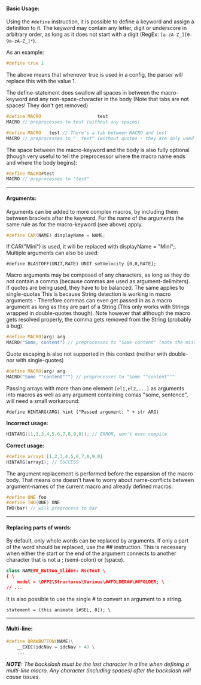#### Basic Usage:
Using the `#define` instruction, it is possible to define a keyword and assign a definition to it. The keyword may contain any letter, digit or underscore in arbitrary order, as long as it does not start with a digit (RegEx: `[a-zA-Z_][0-9a-zA-Z_]*`). 

As an example:

```cpp
#define true 1
```

The above means that whenever true is used in a config, the parser will replace this with the value 1.

The define-statement does swallow all spaces in between the macro-keyword and any non-space-character in the body (Note that tabs are not spaces! They don't get removed)

```cpp
#define MACRO                     test
MACRO // preprocesses to test (without any spaces)

#define MACRO	test // There's a tab between MACRO and test
MACRO // preprocesses to "	test" (without quotes - they are only used to show that the tab character didn't get removed)
```

The space between the macro-keyword and the body is also fully optional (though very useful to tell the preprocessor where the macro name ends and where the body begins):

```cpp
#define MACRO#test
MACRO // preprocesses to "test"
```

---

#### Arguments:
Arguments can be added to more complex macros, by including them between brackets after the keyword. For the name of the arguments the same rule as for the macro-keyword (see above) apply.

```cpp
#define CAR(NAME) displayName = NAME;
```

If CAR("Mini") is used, it will be replaced with displayName = "Mini";. Multiple arguments can also be used:

```sqf
#define BLASTOFF(UNIT,RATE) UNIT setVelocity [0,0,RATE];
```

Macro arguments may be composed of any characters, as long as they do not contain a comma (because commas are used as argument-delimiters). If quotes are being used, they have to be balanced. The same applies to single-quotes This is because String detection is working in macro arguments - Therefore commas can even get passed in as a macro argument as long as they are part of a String (This only works with Strings wrapped in double-quotes though). Note however that although the macro gets resolved properly, the comma gets removed from the String (probably a bug).

```cpp
#define MACRO(arg) arg
MACRO("Some, content") // preprocesses to "Some content" (note the missing comma)
```

Quote escaping is also not supported in this context (neither with double- nor with single-quotes)

```cpp
#define MACRO(arg) arg
MACRO("Some ""content""") // preprocesses to "Some ""content"""
```

Passing arrays with more than one element `[el1,el2,...]` as arguments into macros as well as any argument containing comas "some, sentence", will need a small workaround:

```sqf
#define HINTARG(ARG) hint ("Passed argument: " + str ARG)
```

**Incorrect usage:**

```cpp
HINTARG([1,2,3,4,5,6,7,8,9,0]); // ERROR, won't even compile
```

**Correct usage:**

```cpp
#define array1 [1,2,3,4,5,6,7,8,9,0] 
HINTARG(array1); // SUCCESS
```

The argument replacement is performed before the expansion of the macro body. That means one doesn't have to worry about name-conflicts between argument-names of the current macro and already defined macros:

```cpp
#define ONE foo
#define TWO(ONE) ONE
TWO(bar) // will preprocess to bar
```

---

#### Replacing parts of words:

By default, only whole words can be replaced by arguments. If only a part of the word should be replaced, use the ## instruction. This is necessary when either the start or the end of the argument connects to another character that is not a ; (semi-colon) or   (space).

```cpp
class NAME##_Button_Slider: RscText \
{ \
	model = \OFP2\Structures\Various\##FOLDER##\##FOLDER; \
// ...
```

It is also possible to use the single # to convert an argument to a string.

```sqf
statement = (this animate [#SEL, 0]); \
```

---

#### Multi-line:

```cpp
#define DRAWBUTTON(NAME)\
	__EXEC(idcNav = idcNav + 4) \
	...
```

***NOTE:** The backslash must be the last character in a line when defining a multi-line macro. Any character (including spaces) after the backslash will cause issues.*